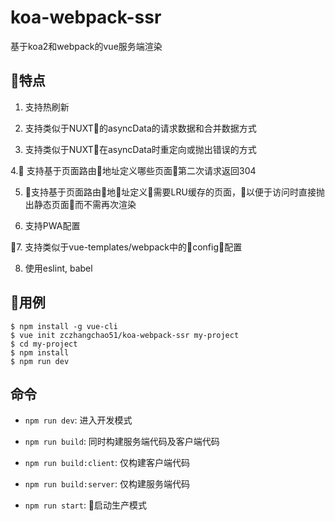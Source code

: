 # koa-webpack-ssr

基于koa2和webpack的vue服务端渲染

## 特点
  
  1. 支持热刷新

  2. 支持类似于NUXT的asyncData的请求数据和合并数据方式

  3. 支持类似于NUXT在asyncData时重定向或抛出错误的方式

  4. 支持基于页面路由地址定义哪些页面第二次请求返回304

  5. 支持基于页面路由地址定义需要LRU缓存的页面，以便于访问时直接抛出静态页面而不需再次渲染

  6. 支持PWA配置

  7. 支持类似于vue-templates/webpack中的config配置

  8. 使用eslint, babel

## 用例

```
$ npm install -g vue-cli
$ vue init zczhangchao51/koa-webpack-ssr my-project  
$ cd my-project
$ npm install
$ npm run dev
```

## 命令

- `npm run dev`: 进入开发模式

- `npm run build`: 同时构建服务端代码及客户端代码

- `npm run build:client`: 仅构建客户端代码

- `npm run build:server`: 仅构建服务端代码

- `npm run start`: 启动生产模式